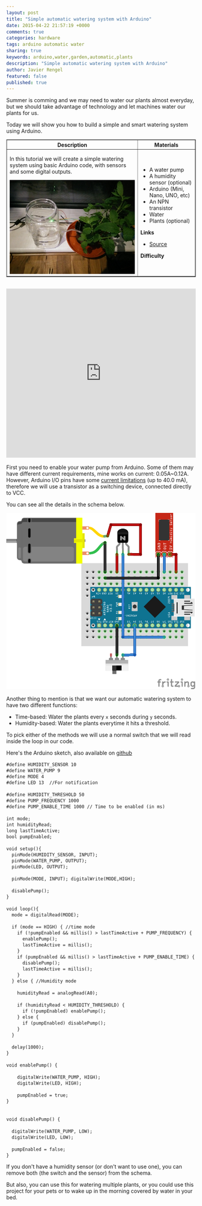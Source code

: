 ```yaml
---
layout: post
title: "Simple automatic watering system with Arduino"
date: 2015-04-22 21:57:19 +0000
comments: true
categories: hardware
tags: arduino automatic water
sharing: true
keywords: arduino,water,garden,automatic,plants
description: "Simple automatic watering system with Arduino"
author: Javier Rengel
featured: false
published: true
---
```


Summer is comming and we may need to water our plants almost everyday, 
but we should take advantage of technology and let machines water our plants for us.

Today we will show you how to build a simple and smart watering system using Arduino.

<!--more-->

<table class='summary' border=1>
<tr><th>Description</th><th>Materials</th></tr>
<tr>
<td>

  In this tutorial we will create a simple watering system using basic Arduino code,
  with sensors and some digital outputs.
  
  <img src="/images/posts/automatic-watering/final.jpg" style="width:400px"/>
  
</td>
<td>

<ul>
  <li>A water pump</li>
  <li>A humidity sensor (optional)</li>
  <li>Arduino (Mini, Nano, UNO, etc)</li>
  <li>An NPN transistor</li>
  <li>Water</li>
  <li>Plants (optional)</li>
</ul>

<strong> Links </strong><br/>

<ul>
  <li><a href='https://github.com/coconauts/automatic-watering'>Source</a></li>
</ul>

<strong> Difficulty </strong>

<div class='rating-2'></div>

</td>
</tr>
</table>
<br/>

  <iframe width="100%" height="450" src="https://www.youtube.com/embed/2DbnXBLUOXo" frameborder="0" allowfullscreen></iframe>


First you need to enable your water pump from Arduino.
Some of them may have different current requirements, mine works on  current: 0.05A~0.12A.
However, Arduino I/O pins have 
some [current limitations](http://playground.arduino.cc/Main/ArduinoPinCurrentLimitations) (up to 40.0 mA),
therefore we will use a transistor as a switching device, connected directly to VCC.

You can see all the details in the schema below.

<img src="https://raw.githubusercontent.com/coconauts/automatic-watering/master/automatic-watering_bb.png"/>

Another thing to mention is that we want our automatic watering system to have two different functions:

* Time-based: Water the plants every `x` seconds during `y` seconds.
* Humidity-based: Water the plants everytime it hits a threshold.

To pick either of the methods we will use a normal switch that we will read inside the loop in our code.

Here's the Arduino sketch, also available on [github](https://github.com/coconauts/automatic-watering)

```
#define HUMIDITY_SENSOR 10
#define WATER_PUMP 9
#define MODE 4 
#define LED 13  //For notification

#define HUMIDITY_THRESHOLD 50
#define PUMP_FREQUENCY 1000
#define PUMP_ENABLE_TIME 1000 // Time to be enabled (in ms)

int mode;
int humidityRead;
long lastTimeActive;
bool pumpEnabled;

void setup(){
  pinMode(HUMIDITY_SENSOR, INPUT);
  pinMode(WATER_PUMP, OUTPUT); 
  pinMode(LED, OUTPUT); 

  pinMode(MODE, INPUT); digitalWrite(MODE,HIGH);
  
  disablePump();
}

void loop(){
  mode = digitalRead(MODE);
  
  if (mode == HIGH) { //time mode
    if (!pumpEnabled && millis() > lastTimeActive + PUMP_FREQUENCY) {
      enablePump();
      lastTimeActive = millis();
    } 
    if (pumpEnabled && millis() > lastTimeActive + PUMP_ENABLE_TIME) {
      disablePump();
      lastTimeActive = millis();
    }
  } else { //Humidity mode

    humidityRead = analogRead(A0);
    
    if (humidityRead < HUMIDITY_THRESHOLD) {
      if (!pumpEnabled) enablePump();
    } else {
      if (pumpEnabled) disablePump();
    }
  }
  
  delay(1000);
}

void enablePump() {

    digitalWrite(WATER_PUMP, HIGH); 
    digitalWrite(LED, HIGH); 

    pumpEnabled = true;
}


void disablePump() {

  digitalWrite(WATER_PUMP, LOW); 
  digitalWrite(LED, LOW); 

  pumpEnabled = false;
}

```

If you don't have a humidity sensor (or don't want to use one), 
you can remove both (the switch and the sensor) from the schema.


But also, you can use this for watering multiple plants, 
or you could use this project for your pets or to wake  up in the morning covered by water in your bed.